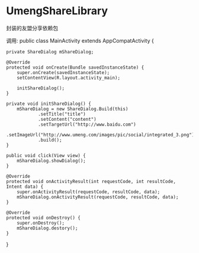 # UmengShareLibrary
封装的友盟分享依赖包

调用:
public class MainActivity extends AppCompatActivity {

    private ShareDialog mShareDialog;

    @Override
    protected void onCreate(Bundle savedInstanceState) {
        super.onCreate(savedInstanceState);
        setContentView(R.layout.activity_main);

        initShareDialog();
    }

    private void initShareDialog() {
        mShareDialog = new ShareDialog.Build(this)
                .setTitle("title")
                .setContent("content")
                .setTargetUrl("http://www.baidu.com")
                .setImageUrl("http://www.umeng.com/images/pic/social/integrated_3.png")
                .build();
    }

    public void click(View view) {
        mShareDialog.showDialog();
    }

    @Override
    protected void onActivityResult(int requestCode, int resultCode, Intent data) {
        super.onActivityResult(requestCode, resultCode, data);
        mShareDialog.onActivityResult(requestCode, resultCode, data);
    }

    @Override
    protected void onDestroy() {
        super.onDestroy();
        mShareDialog.destory();
    }
}

